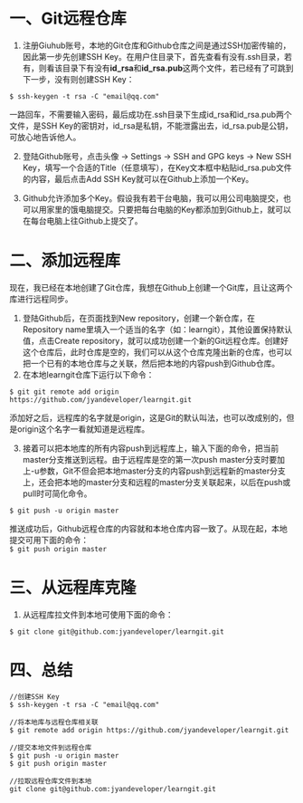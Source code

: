 # 一、Git远程仓库
1. 注册Giuhub账号，本地的Git仓库和Github仓库之间是通过SSH加密传输的，因此第一步先创建SSH Key。在用户住目录下，首先查看有没有.ssh目录，若有，则看该目录下有没有**id_rsa**和**id_rsa.pub**这两个文件，若已经有了可跳到下一步，没有则创建SSH Key：
```
$ ssh-keygen -t rsa -C "email@qq.com"
``` 

一路回车，不需要输入密码，最后成功在.ssh目录下生成id_rsa和id_rsa.pub两个文件，是SSH Key的密钥对，id_rsa是私钥，不能泄露出去，id_rsa.pub是公钥，可放心地告诉他人。

2. 登陆Github账号，点击头像 -> Settings -> SSH and GPG keys -> New SSH Key，填写一个合适的Title（任意填写），在Key文本框中粘贴id_rsa.pub文件的内容，最后点击Add SSH Key就可以在Github上添加一个Key。

3. Github允许添加多个Key。假设我有若干台电脑，我可以用公司电脑提交，也可以用家里的饿电脑提交。只要把每台电脑的Key都添加到Github上，就可以在每台电脑上往Github上提交了。

# 二、添加远程库
现在，我已经在本地创建了Git仓库，我想在Github上创建一个Git库，且让这两个库进行远程同步。

1. 登陆Github后，在页面找到New repository，创建一个新仓库，在Repository name里填入一个适当的名字（如：learngit），其他设置保持默认值，点击Create repository，就可以成功创建一个新的Git远程仓库。创建好这个仓库后，此时仓库是空的，我们可以从这个仓库克隆出新的仓库，也可以把一个已有的本地仓库与之关联，然后把本地的内容push到Github仓库。</br>
2. 在本地learngit仓库下运行以下命令：
```
$ git git remote add origin https://github.com/jyandeveloper/learngit.git
``` 
	
添加好之后，远程库的名字就是origin，这是Git的默认叫法，也可以改成别的，但是origin这个名字一看就知道是远程库。

3. 接着可以把本地库的所有内容push到远程库上，输入下面的命令，把当前master分支推送到远程。由于远程库是空的第一次push master分支时要加上-u参数，Git不但会把本地master分支的内容push到远程新的master分支上，还会把本地的master分支和远程的master分支关联起来，以后在push或pull时可简化命令。
```
$ git push -u origin master
```

推送成功后，Github远程仓库的内容就和本地仓库内容一致了。从现在起，本地提交可用下面的命令：</br>
    ```
	$ git push origin master
    ```

# 三、从远程库克隆
1. 从远程库拉文件到本地可使用下面的命令：
```
$ git clone git@github.com:jyandeveloper/learngit.git
```

# 四、总结
```
//创建SSH Key
$ ssh-keygen -t rsa -C "email@qq.com"

//将本地库与远程仓库相关联
$ git remote add origin https://github.com/jyandeveloper/learngit.git

//提交本地文件到远程仓库
$ git push -u origin master
$ git push origin master

//拉取远程仓库文件到本地
git clone git@github.com:jyandeveloper/learngit.git
```
